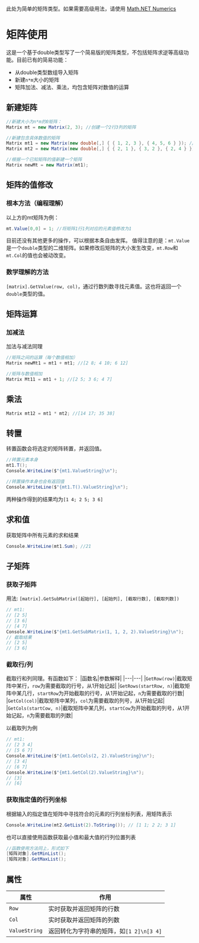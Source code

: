 此处为简单的矩阵类型。如果需要高级用法，请使用 [Math.NET Numerics](https://numerics.mathdotnet.com/)
# 矩阵使用
这是一个基于double类型写了一个简易版的矩阵类型，不包括矩阵求逆等高级功能。目前已有的简易功能：
* 从double类型数组导入矩阵
* 新建`n*m`大小的矩阵
* 矩阵加法、减法、乘法，均包含矩阵对数值的运算

## 新建矩阵
```C#
//新建大小为n*m的0矩阵：
Matrix mt = new Matrix(2, 3); //创建一个2行3列的矩阵

//新建包含具体数值的矩阵
Matrix mt1 = new Matrix(new double[,] { { 1, 2, 3 }, { 4, 5, 6 } }); //mt1:[1,2,3;4,5,6]
Matrix mt2 = new Matrix(new double[,] { { 2, 1 }, { 3, 2 }, { 2, 4 } }); //mt2:[2,1;3,2;2,4]

//根据一个已知矩阵的值新建一个矩阵
Matrix newMt = new Matrix(mt1);
```

## 矩阵的值修改
### 根本方法（编程理解）
以上方的mt矩阵为例：
```C#
mt.Value[0,0] = 1; //将矩阵1行1列对应的元素值修改为1
```
目前还没有其他更多的操作，可以根据本条自由发挥。
值得注意的是：`mt.Value`是一个`double`类型的二维矩阵。如果修改后矩阵的大小发生改变，`mt.Row`和`mt.Col`的值也会被动改变。

### 数学理解的方法
`[matrix].GetValue(row, col)`，通过行数列数寻找元素值。这也将返回一个`double`类型的值。

## 矩阵运算
### 加减法
加法与减法同理
```C#
//矩阵之间的运算（每个数值相加）
Matrix newMt1 = mt1 + mt1; //[2 8; 4 10; 6 12]

//矩阵与数值相加
Matrix Mt11 = mt1 + 1; //[2 5; 3 6; 4 7]
```
## 乘法
```C#
Matrix mt12 = mt1 * mt2; //[14 17; 35 38]
```
## 转置
转置函数会将选定的矩阵转置，并返回值。
```C#
//转置元素本身
mt1.T();
Console.WriteLine($"{mt1.ValueString}\n");
```
```C#
//转置操作本身也会有返回值
Console.WriteLine($"{mt1.T().ValueString}\n");
```
两种操作得到的结果均为`[1 4; 2 5; 3 6]`
## 求和值
获取矩阵中所有元素的求和结果
```C#
Console.WriteLine(mt1.Sum); //21
```

## 子矩阵
### 获取子矩阵
用法:
`[matrix].GetSubMatrix([起始行], [起始列], [截取行数], [截取列数])`
```C#
// mt1:
// [2 5]
// [3 6]
// [4 7]
Console.WriteLine($"{mt1.GetSubMatrix(1, 1, 2, 2).ValueString}\n");
// 截取结果
// [2 5]
// [3 6]
```
### 截取行/列
截取行和列同理。有函数如下：
|函数名|参数解释|
|---|---|
|`GetRow(row)`|截取矩阵中某行，`row`为需要截取的行号，从1开始记起|
|`GetRows(startRow, n)`|截取矩阵中某几行，`startRow`为开始截取的行号，从1开始记起，`n`为需要截取的行数|
|`GetCol(col)`|截取矩阵中某列，`col`为需要截取的列号，从1开始记起|
|`GetCols(startCow, n)`|截取矩阵中某几列，`startCow`为开始截取的列号，从1开始记起，`n`为需要截取的列数|

以截取列为例
```C#
// mt1:
// [2 3 4]
// [5 6 7]
Console.WriteLine($"{mt1.GetCols(2, 2).ValueString}\n");
// [3 4]
// [6 7]
Console.WriteLine($"{mt1.GetCol(2).ValueString}\n");
// [3]
// [6]
```

### 获取指定值的行列坐标
根据输入的指定值在矩阵中寻找符合的元素的行列坐标列表，用矩阵表示
```C#
Console.WriteLine(mt2.GetList(2).ToString()); // [1 1; 2 2; 3 1]
```
也可以直接使用函数获取最小值和最大值的行列位置列表
```C#
//函数使用方法同上，形式如下
[矩阵对象].GetMinList();
[矩阵对象].GetMaxList();
```


## 属性
|属性|作用|
|---|---|
|`Row`|实时获取并返回矩阵的行数|
|`Col`|实时获取并返回矩阵的列数|
|`ValueString`|返回转化为字符串的矩阵，如`[1 2]\n[3 4]`|